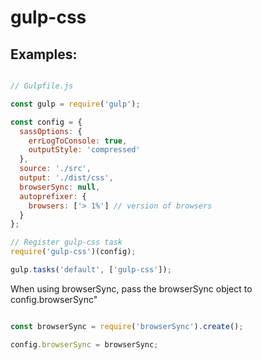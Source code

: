 # gulp-css

## Examples:

```js

// Gulpfile.js

const gulp = require('gulp');

const config = {
  sassOptions: {
    errLogToConsole: true,
    outputStyle: 'compressed'
  },
  source: './src',
  output: './dist/css',
  browserSync: null,
  autoprefixer: {
    browsers: ['> 1%'] // version of browsers
  }
};

// Register gulp-css task
require('gulp-css')(config);

gulp.tasks('default', ['gulp-css']);
```

When using browserSync, pass the browserSync object to config.browserSync"

```js

const browserSync = require('browserSync').create();

config.browserSync = browserSync;

```
